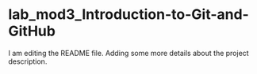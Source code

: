 # lab_mod3_Introduction-to-Git-and-GitHub

I am editing the README file. Adding some more details about the project description.
